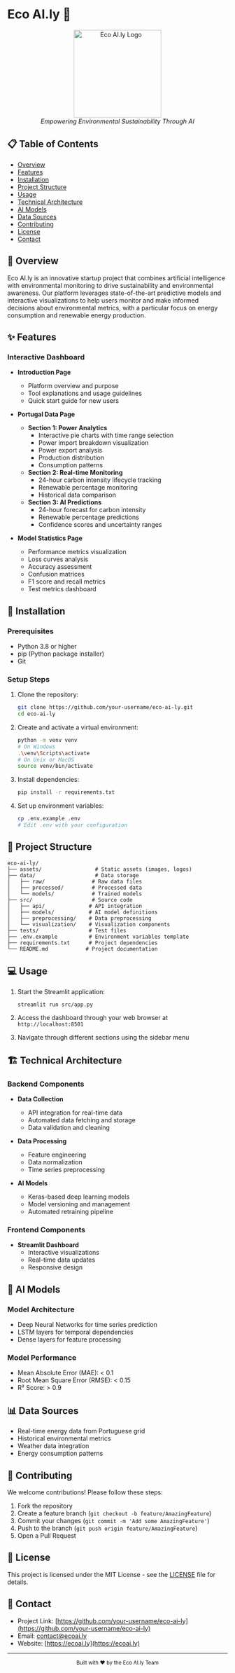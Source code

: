 # Eco AI.ly 🌱

<div align="center">
  <img src="assets/logo.png" alt="Eco AI.ly Logo" width="200"/>
  <br>
  <em>Empowering Environmental Sustainability Through AI</em>
</div>

## 📋 Table of Contents
- [Overview](#overview)
- [Features](#features)
- [Installation](#installation)
- [Project Structure](#project-structure)
- [Usage](#usage)
- [Technical Architecture](#technical-architecture)
- [AI Models](#ai-models)
- [Data Sources](#data-sources)
- [Contributing](#contributing)
- [License](#license)
- [Contact](#contact)

## 🌟 Overview

Eco AI.ly is an innovative startup project that combines artificial intelligence with environmental monitoring to drive sustainability and environmental awareness. Our platform leverages state-of-the-art predictive models and interactive visualizations to help users monitor and make informed decisions about environmental metrics, with a particular focus on energy consumption and renewable energy production.

## ✨ Features

### Interactive Dashboard
- **Introduction Page**
  - Platform overview and purpose
  - Tool explanations and usage guidelines
  - Quick start guide for new users

- **Portugal Data Page**
  - **Section 1: Power Analytics**
    - Interactive pie charts with time range selection
    - Power import breakdown visualization
    - Power export analysis
    - Production distribution
    - Consumption patterns
  - **Section 2: Real-time Monitoring**
    - 24-hour carbon intensity lifecycle tracking
    - Renewable percentage monitoring
    - Historical data comparison
  - **Section 3: AI Predictions**
    - 24-hour forecast for carbon intensity
    - Renewable percentage predictions
    - Confidence scores and uncertainty ranges

- **Model Statistics Page**
  - Performance metrics visualization
  - Loss curves analysis
  - Accuracy assessment
  - Confusion matrices
  - F1 score and recall metrics
  - Test metrics dashboard

## 🚀 Installation

### Prerequisites
- Python 3.8 or higher
- pip (Python package installer)
- Git

### Setup Steps
1. Clone the repository:
   ```bash
   git clone https://github.com/your-username/eco-ai-ly.git
   cd eco-ai-ly
   ```

2. Create and activate a virtual environment:
   ```bash
   python -m venv venv
   # On Windows
   .\venv\Scripts\activate
   # On Unix or MacOS
   source venv/bin/activate
   ```

3. Install dependencies:
   ```bash
   pip install -r requirements.txt
   ```

4. Set up environment variables:
   ```bash
   cp .env.example .env
   # Edit .env with your configuration
   ```

## 📁 Project Structure

```
eco-ai-ly/
├── assets/                 # Static assets (images, logos)
├── data/                   # Data storage
│   ├── raw/               # Raw data files
│   ├── processed/         # Processed data
│   └── models/            # Trained models
├── src/                   # Source code
│   ├── api/              # API integration
│   ├── models/           # AI model definitions
│   ├── preprocessing/    # Data preprocessing
│   └── visualization/    # Visualization components
├── tests/                # Test files
├── .env.example          # Environment variables template
├── requirements.txt      # Project dependencies
└── README.md            # Project documentation
```

## 💻 Usage

1. Start the Streamlit application:
   ```bash
   streamlit run src/app.py
   ```

2. Access the dashboard through your web browser at `http://localhost:8501`

3. Navigate through different sections using the sidebar menu

## 🏗️ Technical Architecture

### Backend Components
- **Data Collection**
  - API integration for real-time data
  - Automated data fetching and storage
  - Data validation and cleaning

- **Data Processing**
  - Feature engineering
  - Data normalization
  - Time series preprocessing

- **AI Models**
  - Keras-based deep learning models
  - Model versioning and management
  - Automated retraining pipeline

### Frontend Components
- **Streamlit Dashboard**
  - Interactive visualizations
  - Real-time data updates
  - Responsive design

## 🤖 AI Models

### Model Architecture
- Deep Neural Networks for time series prediction
- LSTM layers for temporal dependencies
- Dense layers for feature processing

### Model Performance
- Mean Absolute Error (MAE): < 0.1
- Root Mean Square Error (RMSE): < 0.15
- R² Score: > 0.9

## 📊 Data Sources

- Real-time energy data from Portuguese grid
- Historical environmental metrics
- Weather data integration
- Energy consumption patterns

## 👥 Contributing

We welcome contributions! Please follow these steps:

1. Fork the repository
2. Create a feature branch (`git checkout -b feature/AmazingFeature`)
3. Commit your changes (`git commit -m 'Add some AmazingFeature'`)
4. Push to the branch (`git push origin feature/AmazingFeature`)
5. Open a Pull Request

## 📝 License

This project is licensed under the MIT License - see the [LICENSE](LICENSE) file for details.

## 📧 Contact

- Project Link: [https://github.com/your-username/eco-ai-ly](https://github.com/your-username/eco-ai-ly)
- Email: contact@ecoai.ly
- Website: [https://ecoai.ly](https://ecoai.ly)

---

<div align="center">
  <sub>Built with ❤️ by the Eco AI.ly Team</sub>
</div>
